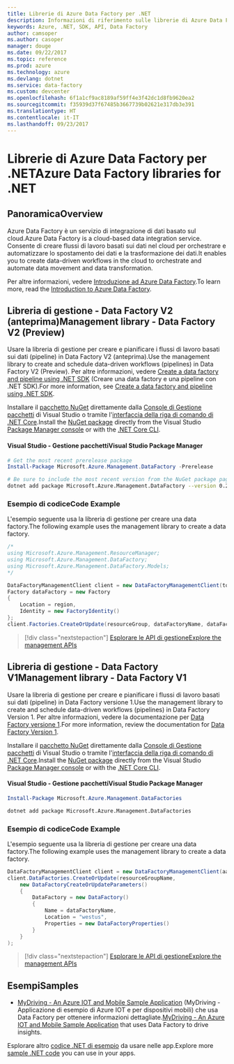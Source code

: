 ```yaml
---
title: Librerie di Azure Data Factory per .NET
description: Informazioni di riferimento sulle librerie di Azure Data Factory per .NET
keywords: Azure, .NET, SDK, API, Data Factory
author: camsoper
ms.author: casoper
manager: douge
ms.date: 09/22/2017
ms.topic: reference
ms.prod: azure
ms.technology: azure
ms.devlang: dotnet
ms.service: data-factory
ms.custom: devcenter
ms.openlocfilehash: 6f1a1cf9ac8189af59ff4e3f42dc1d8fb9620ea2
ms.sourcegitcommit: f35939d37f67485b3667739b02621e317db3e391
ms.translationtype: HT
ms.contentlocale: it-IT
ms.lasthandoff: 09/23/2017
---
```

# <a name="azure-data-factory-libraries-for-net"></a><span data-ttu-id="a91b6-104">Librerie di Azure Data Factory per .NET</span><span class="sxs-lookup"><span data-stu-id="a91b6-104">Azure Data Factory libraries for .NET</span></span>

## <a name="overview"></a><span data-ttu-id="a91b6-105">Panoramica</span><span class="sxs-lookup"><span data-stu-id="a91b6-105">Overview</span></span>

<span data-ttu-id="a91b6-106">Azure Data Factory è un servizio di integrazione di dati basato sul cloud.</span><span class="sxs-lookup"><span data-stu-id="a91b6-106">Azure Data Factory is a cloud-based data integration service.</span></span> <span data-ttu-id="a91b6-107">Consente di creare flussi di lavoro basati sui dati nel cloud per orchestrare e automatizzare lo spostamento dei dati e la trasformazione dei dati.</span><span class="sxs-lookup"><span data-stu-id="a91b6-107">It enables you to create data-driven workflows in the cloud to orchestrate and automate data movement and data transformation.</span></span>

<span data-ttu-id="a91b6-108">Per altre informazioni, vedere [Introduzione ad Azure Data Factory](/azure/data-factory/data-factory-introduction).</span><span class="sxs-lookup"><span data-stu-id="a91b6-108">To learn more, read the [Introduction to Azure Data Factory](/azure/data-factory/data-factory-introduction).</span></span>

## <a name="management-library---data-factory-v2-preview"></a><span data-ttu-id="a91b6-109">Libreria di gestione - Data Factory V2 (anteprima)</span><span class="sxs-lookup"><span data-stu-id="a91b6-109">Management library - Data Factory V2 (Preview)</span></span>

<span data-ttu-id="a91b6-110">Usare la libreria di gestione per creare e pianificare i flussi di lavoro basati sui dati (pipeline) in Data Factory V2 (anteprima).</span><span class="sxs-lookup"><span data-stu-id="a91b6-110">Use the management library to create and schedule data-driven workflows (pipelines) in Data Factory V2 (Preview).</span></span>  <span data-ttu-id="a91b6-111">Per altre informazioni, vedere [Create a data factory and pipeline using .NET SDK](/azure/data-factory/quickstart-create-data-factory-dot-net) (Creare una data factory e una pipeline con .NET SDK).</span><span class="sxs-lookup"><span data-stu-id="a91b6-111">For more information, see [Create a data factory and pipeline using .NET SDK](/azure/data-factory/quickstart-create-data-factory-dot-net).</span></span>

<span data-ttu-id="a91b6-112">Installare il [pacchetto NuGet](https://www.nuget.org/packages/Microsoft.Azure.Management.DataFactory) direttamente dalla [Console di Gestione pacchetti][PackageManager] di Visual Studio o tramite l'[interfaccia della riga di comando di .NET Core][DotNetCLI].</span><span class="sxs-lookup"><span data-stu-id="a91b6-112">Install the [NuGet package](https://www.nuget.org/packages/Microsoft.Azure.Management.DataFactory) directly from the Visual Studio [Package Manager console][PackageManager] or with the [.NET Core CLI][DotNetCLI].</span></span>

#### <a name="visual-studio-package-manager"></a><span data-ttu-id="a91b6-113">Visual Studio - Gestione pacchetti</span><span class="sxs-lookup"><span data-stu-id="a91b6-113">Visual Studio Package Manager</span></span>

```powershell
# Get the most recent prerelease package
Install-Package Microsoft.Azure.Management.DataFactory -Prerelease
```

```bash
# Be sure to include the most recent version from the NuGet package page
dotnet add package Microsoft.Azure.Management.DataFactory --version 0.2.0-preview
```

### <a name="code-example"></a><span data-ttu-id="a91b6-114">Esempio di codice</span><span class="sxs-lookup"><span data-stu-id="a91b6-114">Code Example</span></span>

<span data-ttu-id="a91b6-115">L'esempio seguente usa la libreria di gestione per creare una data factory.</span><span class="sxs-lookup"><span data-stu-id="a91b6-115">The following example uses the management library to create a data factory.</span></span>

```csharp
/*
using Microsoft.Azure.Management.ResourceManager;
using Microsoft.Azure.Management.DataFactory;
using Microsoft.Azure.Management.DataFactory.Models;
*/

DataFactoryManagementClient client = new DataFactoryManagementClient(tokenCredentials) { SubscriptionId = subscriptionId };
Factory dataFactory = new Factory
{
    Location = region,
    Identity = new FactoryIdentity()
};
client.Factories.CreateOrUpdate(resourceGroup, dataFactoryName, dataFactory);
```

> [!div class="nextstepaction"]
> [<span data-ttu-id="a91b6-116">Esplorare le API di gestione</span><span class="sxs-lookup"><span data-stu-id="a91b6-116">Explore the management APIs</span></span>](/dotnet/api/microsoft.azure.management.datafactory)

## <a name="management-library---data-factory-v1"></a><span data-ttu-id="a91b6-117">Libreria di gestione - Data Factory V1</span><span class="sxs-lookup"><span data-stu-id="a91b6-117">Management library - Data Factory V1</span></span>

<span data-ttu-id="a91b6-118">Usare la libreria di gestione per creare e pianificare i flussi di lavoro basati sui dati (pipeline) in Data Factory versione 1.</span><span class="sxs-lookup"><span data-stu-id="a91b6-118">Use the management library to create and schedule data-driven workflows (pipelines) in Data Factory Version 1.</span></span>  <span data-ttu-id="a91b6-119">Per altre informazioni, vedere la documentazione per [Data Factory versione 1](/azure/data-factory/v1/data-factory-introduction).</span><span class="sxs-lookup"><span data-stu-id="a91b6-119">For more information, review the documentation for [Data Factory Version 1](/azure/data-factory/v1/data-factory-introduction).</span></span>

<span data-ttu-id="a91b6-120">Installare il [pacchetto NuGet](https://www.nuget.org/packages/Microsoft.Azure.Management.DataFactories) direttamente dalla [Console di Gestione pacchetti][PackageManager] di Visual Studio o tramite l'[interfaccia della riga di comando di .NET Core][DotNetCLI].</span><span class="sxs-lookup"><span data-stu-id="a91b6-120">Install the [NuGet package](https://www.nuget.org/packages/Microsoft.Azure.Management.DataFactories) directly from the Visual Studio [Package Manager console][PackageManager] or with the [.NET Core CLI][DotNetCLI].</span></span>

#### <a name="visual-studio-package-manager"></a><span data-ttu-id="a91b6-121">Visual Studio - Gestione pacchetti</span><span class="sxs-lookup"><span data-stu-id="a91b6-121">Visual Studio Package Manager</span></span>

```powershell
Install-Package Microsoft.Azure.Management.DataFactories
```

```bash
dotnet add package Microsoft.Azure.Management.DataFactories
```

### <a name="code-example"></a><span data-ttu-id="a91b6-122">Esempio di codice</span><span class="sxs-lookup"><span data-stu-id="a91b6-122">Code Example</span></span>

<span data-ttu-id="a91b6-123">L'esempio seguente usa la libreria di gestione per creare una data factory.</span><span class="sxs-lookup"><span data-stu-id="a91b6-123">The following example uses the management library to create a data factory.</span></span>

```csharp
DataFactoryManagementClient client = new DataFactoryManagementClient(aadTokenCredentials, resourceManagerUri);
client.DataFactories.CreateOrUpdate(resourceGroupName,
    new DataFactoryCreateOrUpdateParameters()
    {
        DataFactory = new DataFactory()
        {
            Name = dataFactoryName,
            Location = "westus",
            Properties = new DataFactoryProperties()
        }
    }
);
```

> [!div class="nextstepaction"]
> [<span data-ttu-id="a91b6-124">Esplorare le API di gestione</span><span class="sxs-lookup"><span data-stu-id="a91b6-124">Explore the management APIs</span></span>](/dotnet/api/overview/azure/datafactories/management)

## <a name="samples"></a><span data-ttu-id="a91b6-125">Esempi</span><span class="sxs-lookup"><span data-stu-id="a91b6-125">Samples</span></span>

* <span data-ttu-id="a91b6-126">[MyDriving - An Azure IOT and Mobile Sample Application](https://azure.microsoft.com/resources/samples/mydriving/) (MyDriving - Applicazione di esempio di Azure IOT e per dispositivi mobili) che usa Data Factory per ottenere informazioni dettagliate.</span><span class="sxs-lookup"><span data-stu-id="a91b6-126">[MyDriving - An Azure IOT and Mobile Sample Application](https://azure.microsoft.com/resources/samples/mydriving/) that uses Data Factory to drive insights.</span></span>

<span data-ttu-id="a91b6-127">Esplorare altro [codice .NET di esempio](https://azure.microsoft.com/resources/samples/?platform=dotnet) da usare nelle app.</span><span class="sxs-lookup"><span data-stu-id="a91b6-127">Explore more [sample .NET code](https://azure.microsoft.com/resources/samples/?platform=dotnet) you can use in your apps.</span></span>

[PackageManager]: https://docs.microsoft.com/nuget/tools/package-manager-console
[DotNetCLI]: https://docs.microsoft.com/dotnet/core/tools/dotnet-add-package
